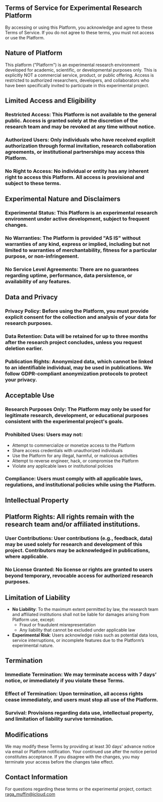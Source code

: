 Terms of Service for Experimental Research Platform
---------------------------------------------------

By accessing or using this Platform, you acknowledge and agree to these Terms of Service. If you do not agree to these terms, you must not access or use the Platform.

## Nature of Platform

This platform ("Platform") is an experimental research environment developed for academic, scientific, or developmental purposes only. This is explicitly NOT a commercial service, product, or public offering. Access is restricted to authorized researchers, developers, and collaborators who have been specifically invited to participate in this experimental project.

## Limited Access and Eligibility

### **Restricted Access**: This Platform is not available to the general public. Access is granted solely at the discretion of the research team and may be revoked at any time without notice.
### **Authorized Users**: Only individuals who have received explicit authorization through formal invitation, research collaboration agreements, or institutional partnerships may access this Platform.
### **No Right to Access**: No individual or entity has any inherent right to access this Platform. All access is provisional and subject to these terms.

## Experimental Nature and Disclaimers

### **Experimental Status**: This Platform is an experimental research environment under active development, subject to frequent changes.
### **No Warranties**: The Platform is provided "AS IS" without warranties of any kind, express or implied, including but not limited to warranties of merchantability, fitness for a particular purpose, or non-infringement.
### **No Service Level Agreements**: There are no guarantees regarding uptime, performance, data persistence, or availability of any features.

## Data and Privacy

### **Privacy Policy**: Before using the Platform, you must provide explicit consent for the collection and analysis of your data for research purposes.
### **Data Retention**: Data will be retained for up to three months after the research project concludes, unless you request deletion earlier.
### **Publication Rights**: Anonymized data, which cannot be linked to an identifiable individual, may be used in publications. We follow GDPR-compliant anonymization protocols to protect your privacy.

## Acceptable Use

### Research Purposes Only: The Platform may only be used for legitimate research, development, or educational purposes consistent with the experimental project's goals.
### Prohibited Uses: Users may not:

- Attempt to commercialize or monetize access to the Platform
- Share access credentials with unauthorized individuals
- Use the Platform for any illegal, harmful, or malicious activities
- Attempt to reverse engineer, hack, or compromise the Platform
- Violate any applicable laws or institutional policies

### Compliance: Users must comply with all applicable laws, regulations, and institutional policies while using the Platform.

## Intellectual Property

## **Platform Rights**: All rights remain with the research team and/or affiliated institutions.
### **User Contributions**: User contributions (e.g., feedback, data) may be used solely for research and development of this project. Contributors may be acknowledged in publications, where applicable.
### **No License Granted**: No license or rights are granted to users beyond temporary, revocable access for authorized research purposes.

## Limitation of Liability

- **No Liability**: To the maximum extent permitted by law, the research team and affiliated institutions shall not be liable for damages arising from Platform use, except:
  - Fraud or fraudulent misrepresentation
  - Any liability that cannot be excluded under applicable law
- **Experimental Risk**: Users acknowledge risks such as potential data loss, service interruptions, or incomplete features due to the Platform’s experimental nature.

## Termination

### Immediate Termination: We may terminate access with 7 days’ notice, or immediately if you violate these Terms.
### Effect of Termination: Upon termination, all access rights cease immediately, and users must stop all use of the Platform.
### Survival: Provisions regarding data use, intellectual property, and limitation of liability survive termination.

## Modifications

We may modify these Terms by providing at least 30 days' advance notice via email or Platform notification. Your continued use after the notice period constitutes acceptance. If you disagree with the changes, you may terminate your access before the changes take effect.

## Contact Information

For questions regarding these terms or the experimental project, contact: raga_muffin@icloud.com

